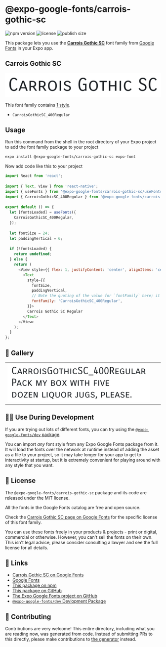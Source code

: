# @expo-google-fonts/carrois-gothic-sc

![npm version](https://flat.badgen.net/npm/v/@expo-google-fonts/carrois-gothic-sc)
![license](https://flat.badgen.net/github/license/expo/google-fonts)
![publish size](https://flat.badgen.net/packagephobia/install/@expo-google-fonts/carrois-gothic-sc)

This package lets you use the [**Carrois Gothic SC**](https://fonts.google.com/specimen/Carrois+Gothic+SC) font family from [Google Fonts](https://fonts.google.com/) in your Expo app.

## Carrois Gothic SC

![Carrois Gothic SC](./font-family.png)

This font family contains [1 style](#-gallery).

- `CarroisGothicSC_400Regular`

## Usage

Run this command from the shell in the root directory of your Expo project to add the font family package to your project
```sh
expo install @expo-google-fonts/carrois-gothic-sc expo-font
```

Now add code like this to your project
```js
import React from 'react';

import { Text, View } from 'react-native';
import { useFonts } from '@expo-google-fonts/carrois-gothic-sc/useFonts';
import { CarroisGothicSC_400Regular } from '@expo-google-fonts/carrois-gothic-sc/400Regular';

export default () => {
  let [fontsLoaded] = useFonts({
    CarroisGothicSC_400Regular,
  });

  let fontSize = 24;
  let paddingVertical = 6;

  if (!fontsLoaded) {
    return undefined;
  } else {
    return (
      <View style={{ flex: 1, justifyContent: 'center', alignItems: 'center' }}>
        <Text
          style={{
            fontSize,
            paddingVertical,
            // Note the quoting of the value for `fontFamily` here; it expects a string!
            fontFamily: 'CarroisGothicSC_400Regular',
          }}>
          Carrois Gothic SC Regular
        </Text>
      </View>
    );
  }
};

```

## 🔡 Gallery


||||
|-|-|-|
|![CarroisGothicSC_400Regular](.//400Regular/CarroisGothicSC_400Regular.ttf.png)||||


## 👩‍💻 Use During Development

If you are trying out lots of different fonts, you can try using the [`@expo-google-fonts/dev` package](https://github.com/expo/google-fonts/tree/master/font-packages/dev#readme).

You can import *any* font style from any Expo Google Fonts package from it. It will load the fonts
over the network at runtime instead of adding the asset as a file to your project, so it may take longer
for your app to get to interactivity at startup, but it is extremely convenient
for playing around with any style that you want.

## 📖 License

The `@expo-google-fonts/carrois-gothic-sc` package and its code are released under the MIT license.

All the fonts in the Google Fonts catalog are free and open source.

Check the [Carrois Gothic SC page on Google Fonts](https://fonts.google.com/specimen/Carrois+Gothic+SC) for the specific license of this font family.

You can use these fonts freely in your products & projects - print or digital, commercial or otherwise. However, you can't sell the fonts on their own. This isn't legal advice, please consider consulting a lawyer and see the full license for all details.

## 🔗 Links

- [Carrois Gothic SC on Google Fonts](https://fonts.google.com/specimen/Carrois+Gothic+SC)
- [Google Fonts](https://fonts.google.com/)
- [This package on npm](https://www.npmjs.com/package/@expo-google-fonts/carrois-gothic-sc)
- [This package on GitHub](https://github.com/expo/google-fonts/tree/master/font-packages/carrois-gothic-sc)
- [The Expo Google Fonts project on GitHub](https://github.com/expo/google-fonts)
- [`@expo-google-fonts/dev` Devlopment Package](https://github.com/expo/google-fonts/tree/master/font-packages/dev)

## 🤝 Contributing

Contributions are very welcome! This entire directory, including what you are reading now, was generated from code. Instead of submitting PRs to this directly, please make contributions to [the generator](https://github.com/expo/google-fonts/tree/master/packages/generator) instead.

